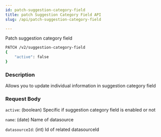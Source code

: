 ```yaml
---
id: patch-suggestion-category-field
title: patch Suggestion Category Field API
slug: /api/patch-suggestion-category-field

---
```


Patch suggestion category field


```bash
PATCH /v2/suggestion-category-field
{
    "active": false
}
```

### Description

Allows you to update individual information in suggestion category field

### Request Body

`active`: (boolean) Specific if suggestion category field is enabled or not

`name`: (date) Name of datasource

`datasourceId`: (int) Id of related datasourceId
